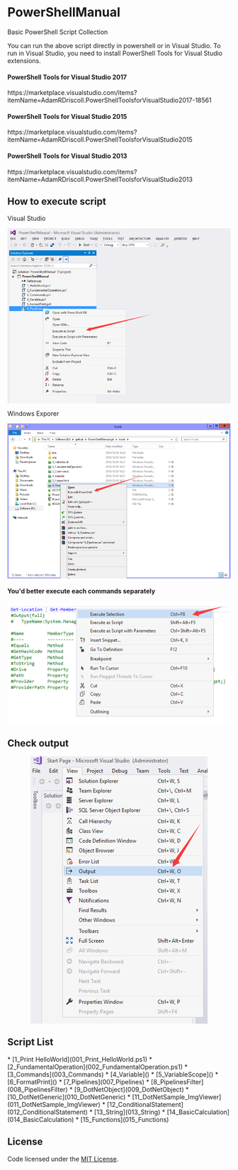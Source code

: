 # PowerShellManual
<p>Basic PowerShell Script Collection</p>

<p>You can run the above script directly in powershell or in Visual Studio. To run in Visual Studio, you need to install PowerShell Tools for Visual Studio extensions.</p>

<h4>PowerShell Tools for Visual Studio 2017</h4>
<p>https://marketplace.visualstudio.com/items?itemName=AdamRDriscoll.PowerShellToolsforVisualStudio2017-18561</p>
<h4>PowerShell Tools for Visual Studio 2015</h4>
<p>https://marketplace.visualstudio.com/items?itemName=AdamRDriscoll.PowerShellToolsforVisualStudio2015</p>
<h4>PowerShell Tools for Visual Studio 2013</h4>
<p>https://marketplace.visualstudio.com/items?itemName=AdamRDriscoll.PowerShellToolsforVisualStudio2013</p>

<h2>How to execute script</h2>
<p>Visual Studio</p>
<p align="center">
 <img align="center" alt="In Visual Studio" 
      src="https://github.com/zhaotianff/PowerShellManual/blob/master/doc/in%20visual%20studio.png" />
</p>
<p>Windows Exporer</p>
<p align="center">
 <img align="center" alt="In Windows Explorer"          src="https://github.com/zhaotianff/PowerShellManual/blob/master/doc/in%20window%20explorer.png" />
</p>
<h4>You'd better execute each commands separately</h4>
<p align="center">
 <img align="center" alt="Execute Selection"          src="https://github.com/zhaotianff/PowerShellManual/blob/master/doc/execute%20selection.png" />
</p>
<h2>Check output</h2>
<p align="center">
 <img align="center" alt="Show Output Window" 
      src="https://github.com/zhaotianff/PowerShellManual/blob/master/doc/show%20output%20window.png" />
</p>
<h2>Script List</h2>
  *  [1_Print HelloWorld](001_Print_HelloWorld.ps1)
  *  [2_FundamentalOperation](002_FundamentalOperation.ps1)
  *  [3_Commands](003_Commands)
  *  [4_Variable]()
  *  [5_VariableScope]()
  *  [6_FormatPrint]()
  *  [7_Pipelines](007_Pipelines)
  *  [8_PipelinesFilter](008_PipelinesFilter)
  *  [9_DotNetObject](009_DotNetObject)
  *  [10_DotNetGeneric](010_DotNetGeneric)
  *  [11_DotNetSample_ImgViewer](011_DotNetSample_ImgViewer)
  *  [12_ConditionalStatement](012_ConditionalStatement)
  *  [13_String](013_String)
  *  [14_BasicCalculation](014_BasicCalculation)
  *  [15_Functions](015_Functions)


## License

Code licensed under the [MIT License](LICENSE).




